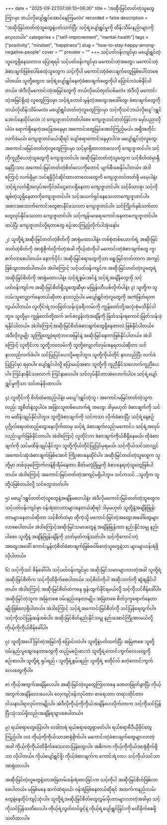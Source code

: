 +++
date = "2025-09-22T07:06:10+06:30"
title = 'အဆိုးမြင်တတ်တဲ့သူတွေကြားမှာ ဘယ်လိုပျော်ရွှင်အောင်နေကြမလဲ။'
recorded = false
description = "အဆိုးမြင်တတ်တဲ့သူတွေနဲ့ပတ်သက်ပြီး သင့်ရဲ့ပျော်ရွှင်မှုကို ထိန်းသိမ်းနည်းများကို လေ့လာပါ။"
categories = ["self-improvement", "mental-health"]
tags = ["positivity", "mindset", "happiness"]
slug = "how-to-stay-happy-among-negative-people"
cover = ""
preview = ""
+++
သင့်ပတ်ဝန်းကျင်မှာ မပျော်ရွှင်တဲ့သူတွေရှိနေသလား။ ပြောရရင် သင့်ပတ်ဝန်းကျင်မှာ မကောင်းတဲ့အတွေး၊ မကောင်းတဲ့ခံစားချက်ဖြစ်ပေါ်စေတဲ့သူတွေက သင့်ကိုပါ မကောင်းတဲ့ခံစားချက်တွေဖြစ်ပေါ်လာစေပါတယ်။ သူတို့တွေက သင့်ရဲ့ပျော်ရွှင်နေတဲ့ခံစားချက်တွေကိုပါ ပြောင်းလဲပစ်နိုင်ပါတယ်။ အဲဒီလိုမကောင်းတဲ့အမြင်တွေကို ဘယ်လိုဖယ်ထုတ်ပစ်မလဲ။ အဲဒီလို မကောင်းတဲ့အမြင်ရှိတဲ့ လူတွေကြားမှာ သင့်ရဲ့ကောင်းမွန်တဲ့အတွေးအခေါ်တွေ၊ ခံစားချက်တွေကို ဘယ်လိုထိန်းသိမ်းမလဲ။ မပျော်ရွှင်တတ်တဲ့လူတွေကြားမှာ သင့်ကိုသင်ဘယ်လိုပျေ်ာရွှင်အောင်နေထိုင်မလဲ။
၁) ကျေးဇူးတင်တတ်ပါစေ။
ကျေးဇူးတင်တတ်ခြင်းက မှော်ပညာလိုပါပဲ။ ရောက်ရှိနေတဲ့အခြေအနေမှာ အကောင်းတွေမြင်အောင်ကြည့်မယ်၊ အရှိအတိုင်းလက်ခံမယ်၊ ကျေးဇူးတင်မယ်ဆိုရင် ပျော်စရာကောင်းနေမှာပါပဲ။ မပျော်ရွှင်တဲ့လူတွေ၊ အကောင်းမမြင်တတ်တဲ့လူတွေကြားမှာ သင့်မှာရှိထားတာလေးကို ကျေးဇူးတင်ပါ။ သင့်ကိုကူညီပေးတဲ့သူတွေကို ကျေးဇူးတင်ပါ။ အဆိုးမြင်တတ်တဲ့သူတွေက သင့်စိတ်ထဲမှာရှိနေပြီးသား အကောင်းမြင်တတ်တဲ့စိတ်လေးကိုတောင် ပျက်စီးစေနိုင်ပါတယ်။ အဲဒါကြောင့် လက်ရှိမှာ သင်ရရှိပိုင်ဆိုင်ထားတာလေးတွေကိ ကျေးဇူးတင်တတ်ဖို့ မမေ့ပါနဲ့။ သင့်ရဲ့လက်ရှိအလုပ်အကိုင်ဝင်ငွေလေးရှိနေတာ ကျေးဇူးတင်ပါ။ သင့်မိသားစု၊ သင့်ကိုချစ်တဲ့သူရှိနေတာကိုကျေးဇူးတင်ပါ။ သင့်အသက်ရှင်နေသေးတာကျေးဇူးတင်ပါ။ အစားအသောက်ကောင်းတွေစားနိုင်သေးတာ ကျေးဇူးတင်ပါ။ သင်ကြိုက်နှစ်သက်တာတွေလုပ်နိုင်သေးတာ ကျေးဇူးတင်ပါ။ သင့်ကျန်းမာရေးကောင်းနေတာကျေးဇူးတင်ပါ။ ထပ်ပြီး ကျေးဇူးတင်လို့ရတာတွေ စဉ်းစားကြည့်လိုက်ပါအုံးနော်။

၂) သူတို့ရဲ့အဆိုးမြင်တတ်တဲ့စိတ်ကို အာရုံမထားပါနဲ့။
တစ်စုံတစ်ယောက်ရဲ့ အဆိုးမြင်တတ်တဲ့စိတ်ကို အာရုံစိုက်လိုက်တဲ့အခါ ကိုယ့်ထံကိုပါ မကောင်းတဲ့ခံစားချက်တွေ ကူးစက်လာစေပါတယ်။ နောက်ပိုင်း အဆိုးမြင်စရာတွေကိုသာ ရွေးမြင်တတ်တာက အကျင့်ဖြစ်သွားတတ်ပါတယ်။ အဲဒါကြောင့် သင့်ပတ်ဝန်းကျင်က အဆိုးမြင်တတ်တဲ့လူတွေရဲ့အဆိုးမြင်စိတ်ကို အာရုံမထားပါနဲ့။ သင့်ရဲ့စွမ်းအင်နဲ့ သင့်ရဲ့အချိန်တွေကို သင့်ပတ်ဝန်းကျင်က အဆိုးမြင်စိတ်ရှိသူတွေဆီမှာ မဖြုန်းတီးပစ်လိုက်ပါနဲ့။
၃) သူတို့က သူလမ်းသူလျှောက်နေတယ်ဆိုတာ နားလည်ပါ။
မပျော်ရွှင်တဲ့လူတွေကို အကဲဖြတ်ရတာလွယ်ပါတယ်။ လူတိုင်းရဲ့ဘဝဖြတ်သန်းပုံခရီးလမ်းကို ကျွန်တော်တို့အလုံးစုံမသိနိုင်ပါဘူး။ သူတို့မှာ ကျွန်တော်တို့ထက် ခက်ခဲလွန်းတဲ့အချိန်ကို ဖြတ်သန်းရကောင်းဖြတ်သန်းခဲ့ရနိုင်ပါတယ်။ အဲဒါကြောင့်အဆိုးမြင်စိတ်ခံစားချက်တွေရှိနေတာလဲ ဖြစ်နိုင်ပါတယ်။ အဲဒီလိုလူမျိုး သူကြုံတွေ့ခဲ့ရတဲ့ဘဝအမြင်နဲ့ အဆိုးမြင်နေတာဖြစ်နိုင်ပါတယ်။ အဲဒါကြောင့် လူတိုင်းက သူတို့ဘဝလမ်းကို သူတို့လျှောက်လှမ်းနေရတယ်ဆိုတာ သင်နားလည်လက်ခံပါ။ သင်ပြုပြင်ပေးလို့မရပါဘူး။ သူတို့ကိုယ်တိုင် နားလည်ပြီး လက်ခံပြုပြင်မှာ ရမှာပါ။ ပျော်ရွှင်ပါလို့ ပြောမယ့်အစား သူတို့ကို ကူညီနိုင်သလောက်ကူညီပေးပါ။ ကြင်နာနိုင်သလောက် ကြင်နာပေးပါ။ သင်လုပ်နိုင်တာအဲလောက်ပါပဲ။ သင့်ရဲ့ပျော်ရွှင်မှုကိုသာ သင်တန်ဖိုးထားပါ။

၄) လူတိုင်းကို စိတ်ထဲမထည့်ပါနဲ့။
မပျေ်ာရွှင်တဲ့သူ ၊ အကောင်းမမြင်တတ်တဲ့သူကလည်း သူ့စိတ်နဲ့သူပါပဲ။ အခြားသူတစ်ယောက်ရဲ့ အတွေး ဒါမှမဟုတ် ခံစားချက်ကို သင်က မထိန်းချုပ်နိုင်ပါဘူး။ သူတို့ခံစားချက်ကို သင်ကသာ လိုက်ခံစားပြီး သင့်ရဲ့နေ့စဉ် ပုဂ္ဂိုလ်ရေးထဲထည့်တွေးနေလိုက်တာမှ သင့်ရဲ့ ခံစားချက်လည်းမကောင်း၊ သင့်ရဲ့အလုပ်လည်းပျက်ဖြစ်နိုင်တာပါ။ အဲဒါကြောင့် လူတိုင်းက ခံစားချက်ကိုယ်စီရှိနေမယ်၊ ထိုခံစားချက်ကို သင်မထိန်းချုပ်နိုင်ဘူး၊ သူတို့ကိုယ်တိုင်ပြုပြင်မှရမယ်၊ သင့်ကိုယ်သင်သာလျှင် အကောင်းဆုံးခံစားချက်ဖြစ်အောင် ကြိုးစားနေုထိုင်ပါ။ အဆိုးမြင်တတ်တဲ့သူတွေက သူတို့မှာ တစ်ခုခုကြောက်လန့်စိုးရိမ်နေတာ၊ စိတ်မလုံခြုံမှုကို ခံစားနေရတဲ့သူတွေဖြစ်ပါတယ်။ အဲဒါကြောင့် အကောင်းမြင်တတ်တဲ့အကျင့်မရှိပါဘူး။ သင်ကသင်…သူတို့က သူတို့ပဲဖြစ်တယ်လို့ သင်တွေးတတ်ပါ။

၅) မပျေ်ာရွှင်တတ်တဲ့သူတွေနဲ့အချိန်မပေးပါနဲ့။
အဲဒီလိုမကောင်းမြင်တတ်တဲ့သူတွေက သင့်ပတ်ဝန်းကျင်မှာ ဝန်းရံထားတာများနေတယ်ဆိုရင် ဒါမှမဟုတ် သူတို့နဲ့အချိန်ဖြုန်းတာများနေတယ်ဆိုတာ သင့်စိတ်ထဲမှာ ထိုကဲ့သို့ မကောင်းမြင်တဲ့အတွေးအခေါ်တွေများလာစေပါတယ်။ အဲဒါကြောင့်အဆိုးမြင်သမားတွေနဲ့ အချိန်ဖြုန်းတာ နည်းနိုင်သမျှ နည်းပါစေ။ သူတို့နဲ့ အချိန်ဖြုန်းချိန်ကို သတ်မှတ်ကန့်သတ်ပါ။ သင့်ကိုကောင်းတဲ့အတွေးအခေါ်၊ ကောင်းမွန်တဲ့စိတ်ခံစားချက်ဖြစ်ပေါ်စေတဲ့သူတွေနဲ့သာ များများဝန်းရံဖို့လိုပါတယ်။

၆) သင့်ကိုသင် စိန်ခေါ်ပါ။
သင့်ပတ်ဝန်းကျင်မှာ အဆိုးမြင်သမားများလာတဲ့အခါ သူတို့ရဲ့အဆိုးမြင်စိတ်က သင့်ကိုထိခိုက်စေပါတယ်။ သင့်စိတ်ကိုပါ အဆိုးဘက်ကို ဆွဲချနိုင်ပါတယ်။ အဲဒါကြောင့် အဆိုးမြင်စိတ်ထဲကနေ ရုန်းထွက်နိုင်ရမယ်လို့ သင့်ကိုသင်စိန်ခေါ်ပါ။ အဆိုးမြင်တဲ့သူက အမြဲတစေ ဝမ်းနည်းနေတာမျိုး၊ အမြဲတစေ စိတ်ဒုက္ခရောက်နေတာမျိုးဖြစ်လေ့ရှိပါတယ်။ အဲဒါကြောင့် သင့်ရဲ့အကောင်းမြင်စိတ်ကို သင်ပြန်ရေတွက်ပါ။ သင့်ကိုသင်ပြန်ဆန်းစစ်ပါ။ အဆိုးမြင်စိတ်နည်းနိုင်သမျှ နည်းအောင်ကြိုးစားမယ်လို့ ကိုယ့်ကိုကိုယ်စိန်ခေါ်ပါ။

၇) သူတို့အပေါ်မြင်တဲ့အမြင်ကို ပြောင်းလဲပါ။
သူတို့နဲ့ပတ်သက်ပြီး အမြဲတစေ သူတို့ဝမ်းနည်းပူဆွေးနေတာတွေကို ထည့်မစဉ်းစားဘဲ သူတို့ရဲ့ကောင်းကွက်လေးတွေကို စဉ်းစားပါ။ သူတို့ရဲ့ ရုပ်ရည် ၊ သူတို့ရဲ့စွမ်းရည်၊ သူတို့ရဲ့ စတိုင်လ် စတဲ့ကောင်းကွက်လေးတွေကိုပါ။

၈) ကိုယ့်အတွက်အချိန်ပေးပါ။
အဆိုးမြင်တဲ့လူတွေကြားကနေ ခဏတဖြုတ်ခွာပြီး ကိုယ့်အတွက်အချိန်လေးပေးပါ။ လေ့ကျင့်ခန်းလုပ်တာ၊ စာရေးတာ၊ တရားထိုင်တာ၊ ဝါသနာပါရာလုပ်တာမျိုးပါ။ အဲဒီလိုကိုယ့်ကိုကိုယ်အချိန်ပေးလိုက်တာက သင့်ကိုသင်ပြန်ပြီးသုံးသပ်ဖို့လည်းအချိန်ရသွားစေပါတယ်။

၉) ရယ်စရာတွေပြောပါ။
တခါတရံ ရယ်စရာတွေရှာဖတ်ပါ။ ရယ်စရာဗီဒီယိုဖိုင်တွေကြည့်ပါ။
၁၀) ကိုယ့်ကိုကိုယ်သာအာရုံစိုက်ပါ။
မကောင်းတဲ့ခံစားချက်တွေများလာတဲ့အခါ ကိုယ့်ကိုကိုယ်ထိခိုက်စေသလားပြန်တွေးပါ။ အဓိကက ကိုယ့်ကိုကိုယ်အာရုံစိုက်ဖို့သာ လိုပါတယ်။ ကိုယ်ပျော်ရွှင်ဖို့၊ ကိုယ့်ခံစားချက်က ကောင်းရဲ့လား၊ သင့်ကိုယ်သင်သာ အာရုံထားပါ။

အဆိုးမြင်တဲ့လူတွေနဲ့သာအမြဲတမ်းဝန်းရံထားခြင်းက သင့်ကိုပါ အဆိုးမြင်စိတ်ဖြစ်လာစေပါတယ်။ မဖြစ်မနေ ဆက်ဆံရမယ်၊ ဝန်းရံဖြစ်နေတယ်ဆိုရင် အထက်ကနည်းလမ်းတွေနဲ့နေထိုင်ကျင့်သုံးပါ။ သူတို့ရဲ့အဆိုးမြင်စိတ်တွေလွှမ်းမိုးတာများလာတဲ့အခါမှာ သင့်ကိုသင်ပြန်သတိပေးပါ။ ကိုယ့်ရဲ့လွတ်လပ်ခွင့်နဲ့ ကိုယ့်ရဲ့ပျော်ရွှင်ခြင်းကို မထိခိုက်စေဖို့သတိထားပါ။ 